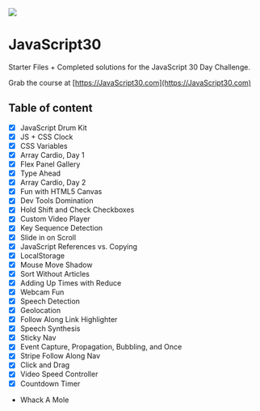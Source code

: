 ![](https://javascript30.com/images/JS3-social-share.png)

# JavaScript30

Starter Files + Completed solutions for the JavaScript 30 Day Challenge.

Grab the course at [https://JavaScript30.com](https://JavaScript30.com)

## Table of content

- [x] JavaScript Drum Kit
- [x] JS + CSS Clock
- [x] CSS Variables
- [x] Array Cardio, Day 1
- [x] Flex Panel Gallery
- [x] Type Ahead
- [x] Array Cardio, Day 2
- [x] Fun with HTML5 Canvas
- [x] Dev Tools Domination
- [x] Hold Shift and Check Checkboxes
- [x] Custom Video Player
- [x] Key Sequence Detection
- [x] Slide in on Scroll
- [x] JavaScript References vs. Copying
- [x] LocalStorage
- [x] Mouse Move Shadow
- [x] Sort Without Articles
- [x] Adding Up Times with Reduce
- [x] Webcam Fun
- [x] Speech Detection
- [x] Geolocation
- [x] Follow Along Link Highlighter
- [x] Speech Synthesis
- [x] Sticky Nav
- [x] Event Capture, Propagation, Bubbling, and Once
- [x] Stripe Follow Along Nav
- [x] Click and Drag
- [x] Video Speed Controller
- [x] Countdown Timer
- Whack A Mole

